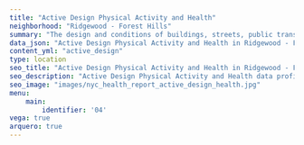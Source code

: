```yaml
---
title: "Active Design Physical Activity and Health"
neighborhood: "Ridgewood - Forest Hills"
summary: "The design and conditions of buildings, streets, public transportation and parks influence physical activity, use of active transportation and other healthy behavior. A neighborhood's features can also impact the safety of its residents."
data_json: "Active Design Physical Activity and Health in Ridgewood - Forest Hills"
content_yml: "active_design"
type: location
seo_title: "Active Design Physical Activity and Health in Ridgewood - Forest Hills"
seo_description: "Active Design Physical Activity and Health data profile for the Ridgewood - Forest Hills neighborhood of NYC."
seo_image: "images/nyc_health_report_active_design_health.jpg"
menu:
    main:
        identifier: '04'
vega: true
arquero: true
---
```


